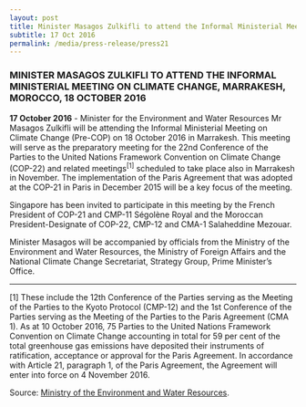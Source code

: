 ```yaml
---
layout: post
title: Minister Masagos Zulkifli to attend the Informal Ministerial Meeting on Climate Change, Marrakesh, Morocco, 18 October 2016
subtitle: 17 Oct 2016
permalink: /media/press-release/press21
---
```


### MINISTER MASAGOS ZULKIFLI TO ATTEND THE INFORMAL MINISTERIAL MEETING ON CLIMATE CHANGE, MARRAKESH, MOROCCO, 18 OCTOBER 2016

**17 October 2016** - Minister for the Environment and Water Resources Mr Masagos Zulkifli will be attending the Informal Ministerial Meeting on Climate Change (Pre-COP) on 18 October 2016 in Marrakesh. This meeting will serve as the preparatory meeting for the 22nd Conference of the Parties to the United Nations Framework Convention on Climate Change (COP-22) and related meetings<sup>[1]</sup> scheduled to take place also in Marrakesh in November. The implementation of the Paris Agreement that was adopted at the COP-21 in Paris in December 2015 will be a key focus of the meeting.

Singapore has been invited to participate in this meeting by the French President of COP-21 and CMP-11 Ségolène Royal and the Moroccan President-Designate of COP-22, CMP-12 and CMA-1 Salaheddine Mezouar.

Minister Masagos will be accompanied by officials from the Ministry of the Environment and Water Resources, the Ministry of Foreign Affairs and the National Climate Change Secretariat, Strategy Group, Prime Minister’s Office.

___

[1] These include the 12th Conference of the Parties serving as the Meeting of the Parties to the Kyoto Protocol (CMP-12) and the 1st Conference of the Parties serving as the Meeting of the Parties to the Paris Agreement (CMA 1). As at 10 October 2016, 75 Parties to the United Nations Framework Convention on Climate Change accounting in total for 59 per cent of the total greenhouse gas emissions have deposited their instruments of ratification, acceptance or approval for the Paris Agreement. In accordance with Article 21, paragraph 1, of the Paris Agreement, the Agreement will enter into force on 4 November 2016.

Source: [<a href="http://www.mewr.gov.sg/news/press-release---minister-masagos-zulkifli-to-attend-the-informal-ministerial-meeting-on-climate-change--marrakesh--morocco-on-18-october-2016" target="_blank">Ministry of the Environment and Water Resources</a>](http://www.mewr.gov.sg/news/press-release---minister-masagos-zulkifli-to-attend-the-informal-ministerial-meeting-on-climate-change--marrakesh--morocco-on-18-october-2016).